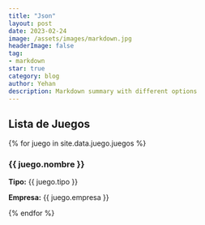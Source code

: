```yaml
---
title: "Json"
layout: post
date: 2023-02-24 
image: /assets/images/markdown.jpg
headerImage: false
tag:
- markdown
star: true
category: blog
author: Yehan
description: Markdown summary with different options
---
```


<h2>Lista de Juegos</h2>
<div class="juegos-lista">
    {% for juego in site.data.juego.juegos %}
        <div class="juego-item">
            <h3>{{ juego.nombre }}</h3>
            <p><strong>Tipo:</strong> {{ juego.tipo }}</p>
            <p><strong>Empresa:</strong> {{ juego.empresa }}</p>
        </div>
    {% endfor %}
</div>
